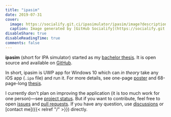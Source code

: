 ```yaml
---
title: "ipasim"
date: 2019-07-31
cover:
  image: https://socialify.git.ci/ipasimulator/ipasim/image?description=1&font=Bitter&forks=1&language=1&owner=1&pattern=Circuit%20Board&stargazers=1&theme=Light
  caption: Image generated by [GitHub Socialify](https://socialify.git.ci/)
disableShare: true
disableReadingTime: true
comments: false
---
```


**ipasim** (short for IPA simulator) started as my [bachelor thesis](https://github.com/ipasimulator/ipasim/blob/master/docs/thesis/README.md).
It is open source and available on [GitHub](https://github.com/ipasimulator/ipasim).

In short, ipasim is UWP app for Windows 10 which can *in theory* take any iOS app (`.ipa` file) and run it.
For more details, see one-page [poster](https://github.com/ipasimulator/ipasim/blob/master/docs/thesis/poster.pdf) and 68-page-long [thesis](https://github.com/ipasimulator/ipasim/blob/master/docs/thesis/thesis.pdf).

I currently don't plan on improving the application (it is too much work for one person)&mdash;see [project status](https://github.com/ipasimulator/ipasim#project-status).
But if you want to contribute, feel free to open [issues](https://github.com/ipasimulator/ipasim/issues) and [pull requests](https://github.com/ipasimulator/ipasim/pulls).
If you have any question, use [discussions](https://github.com/ipasimulator/ipasim/discussions) or [contact me]({{< relref "/" >}}) directly.
